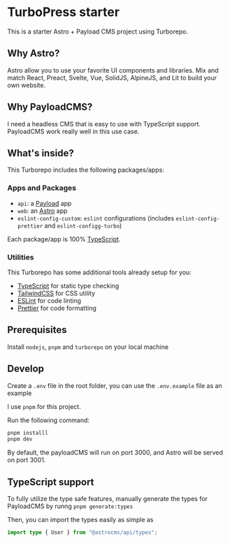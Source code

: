 # TurboPress starter

This is a starter Astro + Payload CMS project using Turborepo.

## Why Astro?

Astro allow you to use your favorite UI components and libraries. Mix and match React, Preact, Svelte, Vue, SolidJS, AlpineJS, and Lit to build your own website.

## Why PayloadCMS?

I need a headless CMS that is easy to use with TypeScript support. PayloadCMS work really well in this use case.

## What's inside?

This Turborepo includes the following packages/apps:

### Apps and Packages

- `api`: a [Payload](https://payloadcms.com/) app
- `web`: an [Astro](https://astro.build/) app
- `eslint-config-custom`: `eslint` configurations (includes `eslint-config-prettier` and `eslint-configg-turbo`)

Each package/app is 100% [TypeScript](https://www.typescriptlang.org/).

### Utilities

This Turborepo has some additional tools already setup for you:

- [TypeScript](https://www.typescriptlang.org/) for static type checking
- [TailwindCSS](https://tailwindcss.com/) for CSS utility
- [ESLint](https://eslint.org/) for code linting
- [Prettier](https://prettier.io) for code formatting

## Prerequisites

Install `nodejs`, `pnpm` and `turborepo` on your local machine

## Develop

Create a `.env` file in the root folder, you can use the `.env.example` file as an example

I use `pnpm` for this project.

Run the following command:

```sh
pnpm installl
pnpm dev
```

By default, the payloadCMS will run on port 3000, and Astro will be served on port 3001.

## TypeScript support

To fully utilize the type safe features, manually generate the types for PayloadCMS by runng `pnpm generate:types`

Then, you can import the types easily as simple as

```ts
import type { User } from "@astrocms/api/types";
```
